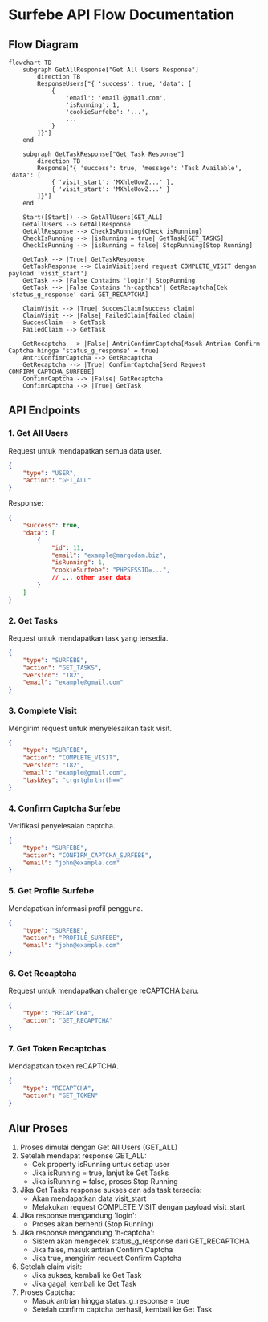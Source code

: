 # Surfebe API Flow Documentation

## Flow Diagram

```mermaid
flowchart TD
    subgraph GetAllResponse["Get All Users Response"]
        direction TB
        ResponseUsers["{ 'success': true, 'data': [
            { 
                'email': 'email @gmail.com',
                'isRunning': 1,
                'cookieSurfebe': '...',
                ...
            }
        ]}"]
    end

    subgraph GetTaskResponse["Get Task Response"]
        direction TB
        Response["{ 'success': true, 'message': 'Task Available', 'data': [
            { 'visit_start': 'MXhleUowZ...' },
            { 'visit_start': 'MXhleUowZ...' }
        ]}"]
    end

    Start([Start]) --> GetAllUsers[GET_ALL]
    GetAllUsers --> GetAllResponse
    GetAllResponse --> CheckIsRunning{Check isRunning}
    CheckIsRunning --> |isRunning = true| GetTask[GET_TASKS]
    CheckIsRunning --> |isRunning = false| StopRunning[Stop Running]
    
    GetTask --> |True| GetTaskResponse
    GetTaskResponse --> ClaimVisit[send request COMPLETE_VISIT dengan payload 'visit_start']
    GetTask --> |False Contains 'login'| StopRunning
    GetTask --> |False Contains 'h-capthca'| GetRecaptcha[Cek 'status_g_response' dari GET_RECAPTCHA]

    ClaimVisit --> |True| SuccesClaim[success claim]
    ClaimVisit --> |False| FailedClaim[failed claim]
    SuccesClaim --> GetTask
    FailedClaim --> GetTask

    GetRecaptcha --> |False| AntriConfimrCaptcha[Masuk Antrian Confirm Captcha hingga 'status_g_response' = true]
    AntriConfimrCaptcha --> GetRecaptcha
    GetRecaptcha --> |True| ConfimrCaptcha[Send Request CONFIRM_CAPTCHA_SURFEBE]
    ConfimrCaptcha --> |False| GetRecaptcha
    ConfimrCaptcha --> |True| GetTask
```

## API Endpoints

### 1. Get All Users
Request untuk mendapatkan semua data user.

```json
{
    "type": "USER",
    "action": "GET_ALL"
}
```

Response:
```json
{
    "success": true,
    "data": [
        {
            "id": 11,
            "email": "example@margodam.biz",
            "isRunning": 1,
            "cookieSurfebe": "PHPSESSID=...",
            // ... other user data
        }
    ]
}
```

### 2. Get Tasks
Request untuk mendapatkan task yang tersedia.

```json
{
    "type": "SURFEBE",
    "action": "GET_TASKS",
    "version": "182",
    "email": "example@gmail.com"
}
```

### 3. Complete Visit
Mengirim request untuk menyelesaikan task visit.

```json
{
    "type": "SURFEBE",
    "action": "COMPLETE_VISIT",
    "version": "182",
    "email": "example@gmail.com",
    "taskKey": "crgrtghrthrth=="
}
```

### 4. Confirm Captcha Surfebe
Verifikasi penyelesaian captcha.

```json
{
    "type": "SURFEBE",
    "action": "CONFIRM_CAPTCHA_SURFEBE",
    "email": "john@example.com"
}
```

### 5. Get Profile Surfebe
Mendapatkan informasi profil pengguna.

```json
{
    "type": "SURFEBE",
    "action": "PROFILE_SURFEBE",
    "email": "john@example.com"
}
```

### 6. Get Recaptcha
Request untuk mendapatkan challenge reCAPTCHA baru.

```json
{
    "type": "RECAPTCHA",
    "action": "GET_RECAPTCHA"
}
```

### 7. Get Token Recaptchas
Mendapatkan token reCAPTCHA.

```json
{
    "type": "RECAPTCHA",
    "action": "GET_TOKEN"
}
```

## Alur Proses

1. Proses dimulai dengan Get All Users (GET_ALL)
2. Setelah mendapat response GET_ALL:
   - Cek property isRunning untuk setiap user
   - Jika isRunning = true, lanjut ke Get Tasks
   - Jika isRunning = false, proses Stop Running
3. Jika Get Tasks response sukses dan ada task tersedia:
   - Akan mendapatkan data visit_start
   - Melakukan request COMPLETE_VISIT dengan payload visit_start
4. Jika response mengandung 'login':
   - Proses akan berhenti (Stop Running)
5. Jika response mengandung 'h-captcha':
   - Sistem akan mengecek status_g_response dari GET_RECAPTCHA
   - Jika false, masuk antrian Confirm Captcha
   - Jika true, mengirim request Confirm Captcha
6. Setelah claim visit:
   - Jika sukses, kembali ke Get Task
   - Jika gagal, kembali ke Get Task
7. Proses Captcha:
   - Masuk antrian hingga status_g_response = true
   - Setelah confirm captcha berhasil, kembali ke Get Task
